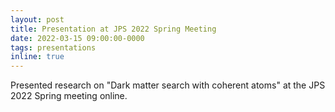 ```yaml
---
layout: post
title: Presentation at JPS 2022 Spring Meeting
date: 2022-03-15 09:00:00-0000
tags: presentations
inline: true
---
```

Presented research on "Dark matter search with coherent atoms" at the JPS 2022 Spring meeting online.
